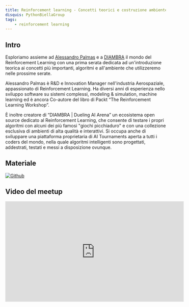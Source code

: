 ```yaml
---
title: Reinforcement learning - Concetti teorici e costruzione ambiente
disquis: PythonBiellaGroup
tags:
    - reinforcement learning
---
```


## Intro

Esploriamo assieme ad [Alessandro Palmas](https://www.linkedin.com/in/alessandropalmas/) e a [DIAMBRA](https://diambra.ai) il mondo del Reinforcement Learning con una prima serata dedicata ad un'introduzione teorica ai concetti più importanti, algoritmi e all'ambiente che utilizzeremo nelle prossime serate.

Alessandro Palmas è R&D e Innovation Manager nell'industria Aerospaziale, appassionato di Reinforcement Learning.
Ha diversi anni di esperienza nello sviluppo software su sistemi complessi, modeling & simulation, machine learning ed è ancora Co-autore del libro di Packt “The Reinforcement Learning Workshop”.

È inoltre creatore di “DIAMBRA | Dueling AI Arena” un ecosistema open source dedicato al Reinforcement Learning, che consente di testare i propri algoritmi con alcuni dei più famosi "giochi picchiaduro" e con una collezione esclusiva di ambienti di alta qualità e interattivi. Si occupa anche di sviluppare una piattaforma proprietaria di AI Tournaments aperta a tutti i coders del mondo, nella quale algoritmi intelligenti sono progettati, addestrati, testati e messi a disposizione ovunque.

## Materiale

[![Github](https://img.shields.io/badge/GitHub-181717.svg?style=for-the-badge&logo=GitHub&logoColor=white)](https://github.com/PythonBiellaGroup/MaterialeSerate/)

## Video del meetup
<iframe width="560" height="315" src="https://www.youtube.com/embed/5FTvGF_mW1g?si=ogG64gH0sgl3yEFc" title="YouTube video player" frameborder="0" allow="accelerometer; autoplay; clipboard-write; encrypted-media; gyroscope; picture-in-picture; web-share" allowfullscreen></iframe>